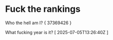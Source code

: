 # Fuck the rankings

Who the hell am I?
{ 37369426 }

What fucking year is it?
[ 2025-07-05T13:26:40Z ]
